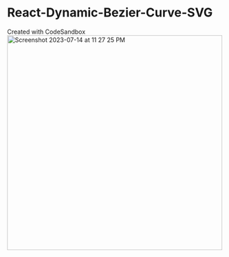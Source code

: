 # React-Dynamic-Bezier-Curve-SVG
Created with CodeSandbox
<img width="500" height="500" alt="Screenshot 2023-07-14 at 11 27 25 PM" src="https://github.com/mohity777/React-Dynamic-Bezier-Curve-SVG/assets/56041802/3413330a-23b4-4c7f-b571-23edfa1a7bdc">
